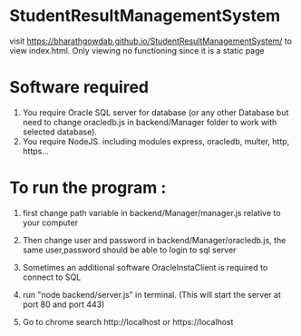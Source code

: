 # StudentResultManagementSystem

visit https://bharathgowdab.github.io/StudentResultManagementSystem/
to view index.html. Only viewing no functioning since it is a static page

# Software required
1) You require Oracle SQL server for database (or any other Database but need to change oracledb.js in backend/Manager folder to work with selected database).
2) You require NodeJS.
  	including modules express, oracledb, multer, http, https...

# To run the program :
  1) first change path variable in backend/Manager/manager.js relative to your computer
  2) Then change user and password in backend/Manager/oracledb.js, the same user,password should be able to login to sql server
  3) Sometimes an additional software OracleInstaClient is required to connect to SQL
  
  4) run "node backend/server.js" in terminal. (This will start the server at port 80 and port 443)
  
  5) Go to chrome search http://localhost or https://localhost
